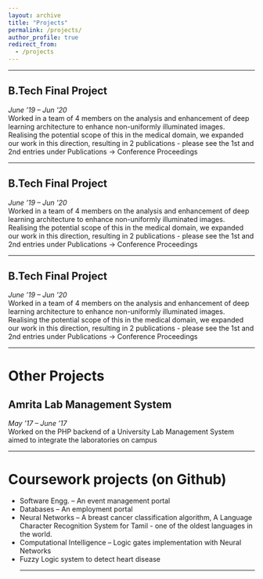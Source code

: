 ```yaml
---
layout: archive
title: "Projects"
permalink: /projects/
author_profile: true
redirect_from:
  - /projects
---
```

<hr>

## B.Tech Final Project
_June ’19 – Jun '20_
<br>
Worked in a team of 4 members on the analysis and enhancement of deep learning architecture to enhance non-uniformly illuminated images. Realising the potential scope of this in the medical domain, we expanded our work in this direction, resulting in 2 publications - please see the 1st and 2nd entries under Publications -> Conference Proceedings

<hr>

## B.Tech Final Project
_June ’19 – Jun '20_
<br>
Worked in a team of 4 members on the analysis and enhancement of deep learning architecture to enhance non-uniformly illuminated images. Realising the potential scope of this in the medical domain, we expanded our work in this direction, resulting in 2 publications - please see the 1st and 2nd entries under Publications -> Conference Proceedings

<hr>

## B.Tech Final Project
_June ’19 – Jun '20_
<br>
Worked in a team of 4 members on the analysis and enhancement of deep learning architecture to enhance non-uniformly illuminated images. Realising the potential scope of this in the medical domain, we expanded our work in this direction, resulting in 2 publications - please see the 1st and 2nd entries under Publications -> Conference Proceedings

<hr>

# Other Projects

## Amrita Lab Management System
_May ’17 – June ’17_
<br>
Worked on the PHP backend of a University Lab Management System aimed to integrate the laboratories on campus

<hr>

# Coursework projects (on Github)
<ul>
<li> Software Engg. – An event management portal
<li> Databases – An employment portal
<li> Neural Networks – A breast cancer classification algorithm, A Language Character Recognition System for Tamil - one of the oldest languages in the world.
<li> Computational Intelligence – Logic gates implementation with Neural Networks
<li> Fuzzy Logic system to detect heart disease
<hr>
